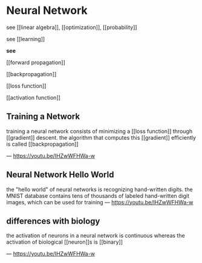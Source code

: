 # Neural Network

see [[linear algebra]], [[optimization]], [[probability]]

see [[learning]]

**see**

[[forward propagation]]

[[backpropagation]]

[[loss function]]

[[activation function]]

## Training a Network

training a neural network consists of minimizing a [[loss function]] through [[gradient]] descent. the algorithm that computes this [[gradient]] efficiently is called [[backpropagation]]

&mdash; <https://youtu.be/IHZwWFHWa-w>

## Neural Network Hello World

the "hello world" of neural networks is recognizing hand-written digits. the MNIST database contains tens of thousands of labeled hand-written digit images, which can be used for training &mdash; <https://youtu.be/IHZwWFHWa-w>

## differences with biology

the activation of neurons in a neural network is continuous whereas the activation of biological [[neuron]]s is [[binary]]

&mdash; <https://youtu.be/IHZwWFHWa-w>
